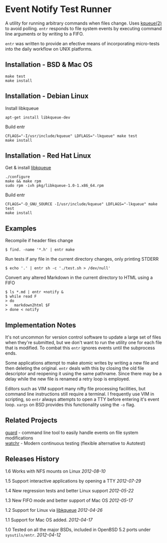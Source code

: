 Event Notify Test Runner
========================

A utility for running arbitrary commands when files change. Uses
[kqueue(2)][kqueue_2] to avoid polling. `entr` responds to file system events by
executing command line arguments or by writing to a FIFO.

`entr` was written to provide an efective means of incorporating micro-tests
into the daily workflow on UNIX platforms.

Installation - BSD & Mac OS
---------------------------

    make test
    make install

Installation - Debian Linux
---------------------------

Install libkqueue

    apt-get install libkqueue-dev

Build entr

    CFLAGS="-I/usr/include/kqueue" LDFLAGS="-lkqueue" make test 
    make install

Installation - Red Hat Linux
----------------------------

Get & install [libkqueue][libkqueue]

    ./configure
    make && make rpm
    sudo rpm -ivh pkg/libkqueue-1.0-1.x86_64.rpm

Build entr

    CFLAGS="-D_GNU_SOURCE -I/usr/include/kqueue" LDFLAGS="-lkqueue" make test 
    make install

Examples
--------

Recompile if header files change

    $ find. -name '*.h' | entr make

Run tests if any file in the current directory changes, only printing
STDERR

    $ echo '.' | entr sh -c './test.sh > /dev/null'

Convert any altered Markdown in the current directory to HTML using a
FIFO

    $ ls *.md | entr +notify &
    $ while read F
    > do
    >   markdown2html $F
    > done < notify

Implementation Notes
--------------------

It's not uncommon for version control software to update a large set of files
when they're submitted, but we don't want to run the utility one for each file
that is modified. To combat this `entr` ignores events until the subprocess
ends.

Some applications attempt to make atomic writes by writing a new file and then
deleting the original. `entr` deals with this by closing the old file descriptor
and reopening it using the same pathname. Since there may be a delay while the
new file is renamed a retry loop is employed.

Editors such as VIM support many nifty file processing facilities, but command
line instructions still require a terminal. I frequently use VIM in scripting,
so `entr` always attempts to open a TTY before entering it's event loop. `xargs`
on BSD provides this functionality using the `-o` flag.

Related Projects
----------------

[guard][guard] - command line tool to easily handle events on file system
modifications  
[watchr][watchr] - Modern continuous testing (flexible alternative to Autotest)  

Releases History
----------------

1.6 Works with NFS mounts on Linux _2012-08-10_

1.5 Support interactive applications by opening a TTY _2012-07-29_

1.4 New regression tests and better Linux support _2012-05-22_

1.3 New FIFO mode and better support of Mac OS _2012-05-17_

1.2 Support for Linux via [libkqueue][libkqueue] _2012-04-26_

1.1 Support for Mac OS added. _2012-04-17_  

1.0 Tested on all the major BSDs, included in OpenBSD 5.2 ports under
`sysutils/entr`. _2012-04-12_  


[kqueue_2]: http://www.openbsd.org/cgi-bin/man.cgi?query=kqueue&apropos=0&sektion=0&manpath=OpenBSD+Current&format=html
[libkqueue]: http://mark.heily.com/book/export/html/52
[guard]: https://github.com/guard/guard
[watchr]: https://github.com/mynyml/watchr
